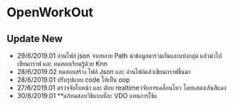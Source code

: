# OpenWorkOut
## Update New
  - 29/6/2019.01 อ่านไฟล์ json จากหลาย Path นำข้อมูลมารวมกันและแบ่งกลุ่ม แล้วนำไปเขียนกราฟ และ ทดสอบเรียนรู้ด้วย Knn 
  - 28/6/2019.02 ทดสอบสร้าง ไฟล์ Json และ อ่านไฟล์แล้วเขียนกราฟขึ้นมา
  - 28/6/2019.01 ปรับรุปแบบ code ให้เป็น oop
  - 27/6/2019.01 ตรวจจับใบหน้า และ ตับบ realtimeวจับการเคลื่อนไหว โดยแสดงเส้นสีแดง
  - 30/8/2019.01 **แก้ทดสอบวิธีแบบที่ละ VDO แทนการใช้แ